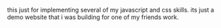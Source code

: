 this just for implementing several of my javascript and css skills.
its just a demo website that i was building for one of my friends work.
